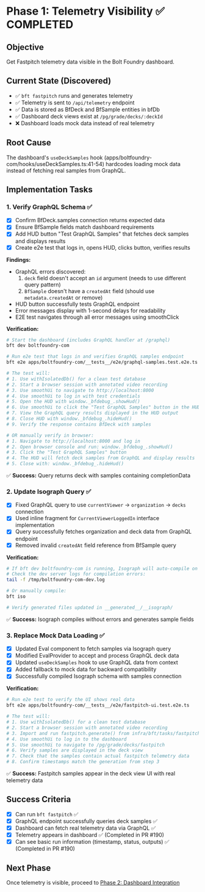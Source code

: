 # Phase 1: Telemetry Visibility ✅ COMPLETED

## Objective

Get Fastpitch telemetry data visible in the Bolt Foundry dashboard.

## Current State (Discovered)

- ✅ `bft fastpitch` runs and generates telemetry
- ✅ Telemetry is sent to `/api/telemetry` endpoint
- ✅ Data is stored as BfDeck and BfSample entities in bfDb
- ✅ Dashboard deck views exist at `/pg/grade/decks/:deckId`
- ❌ Dashboard loads mock data instead of real telemetry

## Root Cause

The dashboard's `useDeckSamples` hook
(apps/boltfoundry-com/hooks/useDeckSamples.ts:41-54) hardcodes loading mock data
instead of fetching real samples from GraphQL.

## Implementation Tasks

### 1. Verify GraphQL Schema ✅

- [x] Confirm BfDeck.samples connection returns expected data
- [x] Ensure BfSample fields match dashboard requirements
- [x] Add HUD button "Test GraphQL Samples" that fetches deck samples and
      displays results
- [x] Create e2e test that logs in, opens HUD, clicks button, verifies results

**Findings:**

- GraphQL errors discovered:
  1. `deck` field doesn't accept an `id` argument (needs to use different query
     pattern)
  2. `BfSample` doesn't have a `createdAt` field (should use
     `metadata.createdAt` or remove)
- HUD button successfully tests GraphQL endpoint
- Error messages display with 1-second delays for readability
- E2E test navigates through all error messages using smoothClick

**Verification:**

```bash
# Start the dashboard (includes GraphQL handler at /graphql)
bft dev boltfoundry-com

# Run e2e test that logs in and verifies GraphQL samples endpoint
bft e2e apps/boltfoundry-com/__tests__/e2e/graphql-samples.test.e2e.ts

# The test will:
# 1. Use withIsolatedDb() for a clean test database
# 2. Start a browser session with annotated video recording
# 3. Use smoothUi to navigate to http://localhost:8000
# 4. Use smoothUi to log in with test credentials
# 5. Open the HUD with window._bfdebug_.showHud()
# 6. Use smoothUi to click the "Test GraphQL Samples" button in the HUD
# 7. View the GraphQL query results displayed in the HUD output
# 8. Close HUD with window._bfdebug_.hideHud()
# 9. Verify the response contains BfDeck with samples

# OR manually verify in browser:
# 1. Navigate to http://localhost:8000 and log in
# 2. Open browser console and run: window._bfdebug_.showHud()
# 3. Click the "Test GraphQL Samples" button
# 4. The HUD will fetch deck samples from GraphQL and display results
# 5. Close with: window._bfdebug_.hideHud()
```

✅ **Success:** Query returns deck with samples containing completionData

### 2. Update Isograph Query ✅

- [x] Fixed GraphQL query to use `currentViewer` → `organization` → `decks`
      connection
- [x] Used inline fragment for `CurrentViewerLoggedIn` interface implementation
- [x] Query successfully fetches organization and deck data from GraphQL
      endpoint
- [x] Removed invalid `createdAt` field reference from BfSample query

**Verification:**

```bash
# If bft dev boltfoundry-com is running, Isograph will auto-compile on file changes
# Check the dev server logs for compilation errors:
tail -f /tmp/boltfoundry-com-dev.log

# Or manually compile:
bft iso

# Verify generated files updated in __generated__/__isograph/
```

✅ **Success:** Isograph compiles without errors and generates sample fields

### 3. Replace Mock Data Loading ✅

- [x] Updated Eval component to fetch samples via Isograph query
- [x] Modified EvalProvider to accept and process GraphQL deck data
- [x] Updated `useDeckSamples` hook to use GraphQL data from context
- [x] Added fallback to mock data for backward compatibility
- [x] Successfully compiled Isograph schema with samples connection

**Verification:**

```bash
# Run e2e test to verify the UI shows real data
bft e2e apps/boltfoundry-com/__tests__/e2e/fastpitch-ui.test.e2e.ts

# The test will:
# 1. Use withIsolatedDb() for a clean test database
# 2. Start a browser session with annotated video recording
# 3. Import and run fastpitch.generate() from infra/bft/tasks/fastpitch.bft.ts
# 4. Use smoothUi to log in to the dashboard
# 5. Use smoothUi to navigate to /pg/grade/decks/fastpitch
# 6. Verify samples are displayed in the deck view
# 7. Check that the samples contain actual fastpitch telemetry data
# 8. Confirm timestamps match the generation from step 3
```

✅ **Success:** Fastpitch samples appear in the deck view UI with real telemetry
data

## Success Criteria

- [x] Can run `bft fastpitch` ✅
- [x] GraphQL endpoint successfully queries deck samples ✅
- [x] Dashboard can fetch real telemetry data via GraphQL ✅
- [x] Telemetry appears in dashboard ✅ (Completed in PR #190)
- [x] Can see basic run information (timestamp, status, outputs) ✅ (Completed
      in PR #190)

## Next Phase

Once telemetry is visible, proceed to
[Phase 2: Dashboard Integration](./phase-2-dashboard-integration.md)
